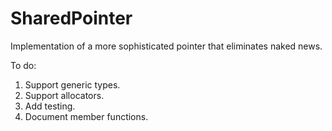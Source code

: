 # SharedPointer
Implementation of a more sophisticated pointer that eliminates naked news.

To do:
1. Support generic types.
2. Support allocators. 
3. Add testing.
4. Document member functions.
